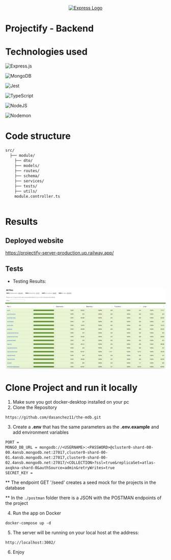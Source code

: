 <p align="center">
  <a href="https://expressjs.com/" target="__blank"><img src="https://upload.wikimedia.org/wikipedia/commons/6/64/Expressjs.png" width="200" alt="Express Logo" /></a>
</p>

# Projectify - Backend

# Technologies used

![Express.js](https://img.shields.io/badge/express.js-%23404d59.svg?style=for-the-badge&logo=express&logoColor=%2361DAFB)

![MongoDB](https://img.shields.io/badge/MongoDB-%234ea94b.svg?style=for-the-badge&logo=mongodb&logoColor=white)

![Jest](https://img.shields.io/badge/-jest-%23C21325?style=for-the-badge&logo=jest&logoColor=white)

![TypeScript](https://img.shields.io/badge/typescript-%23007ACC.svg?style=for-the-badge&logo=typescript&logoColor=white)

![NodeJS](https://img.shields.io/badge/node.js-6DA55F?style=for-the-badge&logo=node.js&logoColor=white)

![Nodemon](https://img.shields.io/badge/NODEMON-%23323330.svg?style=for-the-badge&logo=nodemon&logoColor=%BBDEAD)

# Code structure

```
src/
  ├── module/
    ├── dto/
    ├── models/
    ├── routes/
    ├── schema/
    ├── services/
    ├── tests/
    ├── utils/
    module.controller.ts


```

# Results

## Deployed website

<a href= 'https://projectify-server-production.up.railway.app/' target="__blank">https://projectify-server-production.up.railway.app/</a>

## Tests

- Testing Results:

<p align="left">
  <a target="__blank"><img src="./tests.png" width="600" /></a>
</p>

# Clone Project and run it locally

1. Make sure you got docker-desktop installed on your pc
2. Clone the Repository

```
https://github.com/dasanchez11/the-mdb.git
```

3. Create a **.env** that has the same parameters as the **.env.example** and add environment variables

```
PORT =
MONGO_DB_URL = mongodb://<USERNAME>:<PASSWORD>@cluster0-shard-00-00.4ansb.mongodb.net:27017,cluster0-shard-00-01.4ansb.mongodb.net:27017,cluster0-shard-00-02.4ansb.mongodb.net:27017/<COLLECTION>?ssl=true&replicaSet=atlas-axqkna-shard-0&authSource=admin&retryWrites=true
SECRET_KEY =
```

\*\* The endpoint GET '/seed' creates a seed mock for the projects in the database

\*\* In the `./postman` folder there is a JSON with the POSTMAN endpoints of the project

4. Run the app on Docker

```
docker-compose up -d
```

5. The server will be running on your local host at the address:

```
http://localhost:3002/
```

6. Enjoy
